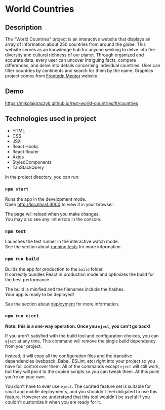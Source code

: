 # World Countries

## Description
The "World Countries" project is an interactive website that displays an array of information about 250 countries from around the globe. This website serves as an knowledge hub for anyone seeking to delve into the diversity and cultural richness of our planet. Through organized and accurate data, every user can uncover intriguing facts, compare differences, and delve into details concerning individual countries. User can filter countries by continents and search for them by the name. Graphics project comes from [Frontedn Mentor](https://www.frontendmentor.io/challenges) website.

## Demo
https://mikolajgraczyk.github.io/rest-world-countries/#/countries

## Technologies used in project
- HTML
- CSS
- JSX
- React Hooks
- React Router
- Axios
- StyledComponents
- TanStackQuery

In the project directory, you can run:

### `npm start`

Runs the app in the development mode.\
Open [http://localhost:3000](http://localhost:3000) to view it in your browser.

The page will reload when you make changes.\
You may also see any lint errors in the console.

### `npm test`

Launches the test runner in the interactive watch mode.\
See the section about [running tests](https://facebook.github.io/create-react-app/docs/running-tests) for more information.

### `npm run build`

Builds the app for production to the `build` folder.\
It correctly bundles React in production mode and optimizes the build for the best performance.

The build is minified and the filenames include the hashes.\
Your app is ready to be deployed!

See the section about [deployment](https://facebook.github.io/create-react-app/docs/deployment) for more information.

### `npm run eject`

**Note: this is a one-way operation. Once you `eject`, you can't go back!**

If you aren't satisfied with the build tool and configuration choices, you can `eject` at any time. This command will remove the single build dependency from your project.

Instead, it will copy all the configuration files and the transitive dependencies (webpack, Babel, ESLint, etc) right into your project so you have full control over them. All of the commands except `eject` will still work, but they will point to the copied scripts so you can tweak them. At this point you're on your own.

You don't have to ever use `eject`. The curated feature set is suitable for small and middle deployments, and you shouldn't feel obligated to use this feature. However we understand that this tool wouldn't be useful if you couldn't customize it when you are ready for it.
